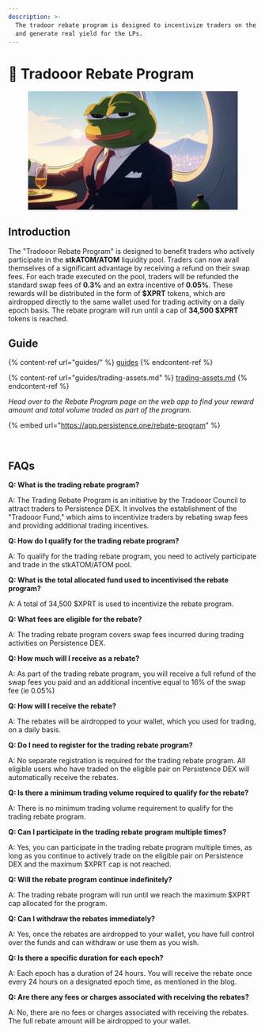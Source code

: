 ```yaml
---
description: >-
  The tradoor rebate program is designed to incentivize traders on the platform
  and generate real yield for the LPs.
---
```


# 🎁 Tradooor Rebate Program

<figure><img src="../../.gitbook/assets/image.webp" alt=""><figcaption></figcaption></figure>

## Introduction

The "Tradooor Rebate Program" is designed to benefit traders who actively participate in the **stkATOM/ATOM** liquidity pool. Traders can now avail themselves of a significant advantage by receiving a refund on their swap fees. For each trade executed on the pool, traders will be refunded the standard swap fees of **0.3%** and an extra incentive of **0.05%**. These rewards will be distributed in the form of **$XPRT** tokens, which are airdropped directly to the same wallet used for trading activity on a daily epoch basis. The rebate program will run until a cap of **34,500 $XPRT** tokens is reached.

## Guide

{% content-ref url="guides/" %}
[guides](guides/)
{% endcontent-ref %}

{% content-ref url="guides/trading-assets.md" %}
[trading-assets.md](guides/trading-assets.md)
{% endcontent-ref %}

_Head over to the Rebate Program page on the web app to find your reward amount and total volume traded as part of the program._

{% embed url="https://app.persistence.one/rebate-program" %}

<figure><img src="../../.gitbook/assets/image (3).avif" alt=""><figcaption></figcaption></figure>

## FAQs

**Q: What is the trading rebate program?**

A: The Trading Rebate Program is an initiative by the Tradooor Council to attract traders to Persistence DEX. It involves the establishment of the "Tradooor Fund," which aims to incentivize traders by rebating swap fees and providing additional trading incentives.

**Q: How do I qualify for the trading rebate program?**

A: To qualify for the trading rebate program, you need to actively participate and trade in the stkATOM/ATOM pool.

**Q: What is the total allocated fund used to incentivised the rebate program?**

A: A total of 34,500 $XPRT is used to incentivize the rebate program.

**Q: What fees are eligible for the rebate?**

A: The trading rebate program covers swap fees incurred during trading activities on Persistence DEX.

**Q: How much will I receive as a rebate?**

A: As part of the trading rebate program, you will receive a full refund of the swap fees you paid and an additional incentive equal to 16% of the swap fee (ie 0.05%)

**Q: How will I receive the rebate?**

A: The rebates will be airdropped to your wallet, which you used for trading, on a daily basis.

**Q: Do I need to register for the trading rebate program?**

A: No separate registration is required for the trading rebate program. All eligible users who have traded on the eligible pair on Persistence DEX will automatically receive the rebates.

**Q: Is there a minimum trading volume required to qualify for the rebate?**

A: There is no minimum trading volume requirement to qualify for the trading rebate program.

**Q: Can I participate in the trading rebate program multiple times?**

A: Yes, you can participate in the trading rebate program multiple times, as long as you continue to actively trade on the eligible pair on Persistence DEX and the maximum $XPRT cap is not reached.

**Q: Will the rebate program continue indefinitely?**

A: The trading rebate program will run until we reach the maximum $XPRT cap allocated for the program.

**Q: Can I withdraw the rebates immediately?**

A: Yes, once the rebates are airdropped to your wallet, you have full control over the funds and can withdraw or use them as you wish.

**Q: Is there a specific duration for each epoch?**

A: Each epoch has a duration of 24 hours. You will receive the rebate once every 24 hours on a designated epoch time, as mentioned in the blog.

**Q: Are there any fees or charges associated with receiving the rebates?**

A: No, there are no fees or charges associated with receiving the rebates. The full rebate amount will be airdropped to your wallet.
